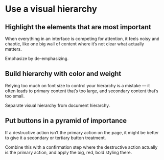 # Use a visual hierarchy

## Highlight the elements that are most important 

When everything in an interface is competing for attention, it feels noisy and chaotic, like one big wall of content where it’s not clear what actually matters. 

Emphasize by de-emphasizing.

## Build hierarchy with color and weight 

Relying too much on font size to control your hierarchy is a mistake — it often leads to primary content that’s too large, and secondary content that’s too small.

Separate visual hierarchy from document hierarchy.

## Put buttons in a pyramid of importance

If a destructive action isn’t the primary action on the page, it might be better to give it a secondary or tertiary button treatment.

Combine this with a confirmation step where the destructive action actually is the primary action, and apply the big, red, bold styling there.